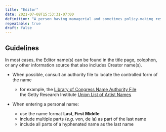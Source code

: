 ```yaml
---
title: "Editor"
date: 2021-07-08T15:53:31-07:00
definition: "A person having managerial and sometimes policy-making responsibility for the editorial part of a publishing firm or of a newspaper, magazine, or other publication."
repeatable: true
draft: false
---
```


## Guidelines

In most cases, the Editor name(s) can be found in the title page, colophon, or any other information source that also includes Creator name(s).

- When possible, consult an authority file to locate the controlled form of the name
  - for example, the <u>[Library of Congress Name Authority File](https://authorities.loc.gov/)</u> <br /> the Getty Research Institute <u>[Union List of Artist Names](http://www.getty.edu/research/tools/vocabularies/ulan/)</u>

- When entering a personal name:
  - use the name format **Last, First Middle**
  - include multiple parts (*e.g.* von, de la) as part of the last name
  - include all parts of a hyphenated name as the last name
